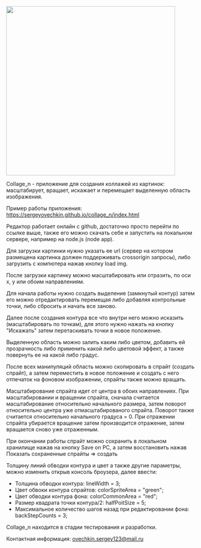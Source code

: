 
<img height="450" src="https://github.com/SergeyOvechkin/collagen/blob/master/collagen_2.png">

Collage_n - приложение для создания коллажей из картинок:  масштабирует, вращает, искажает  и перемещает выделенную область изображения.

Пример работы приложения: https://sergeyovechkin.github.io/collage_n/index.html

Редактор работает онлайн с github, достаточно просто перейти по ссылке выше, также его можно скачать себе и запустить на локальном сервере, например на node.js (node app).

Для загрузки картинки нужно указать ее url (сервер на котором размещена картинка должен поддерживать crossorigin запросы), либо загрузить с компютера нажав кнопку load img.

После загрузки картинку можно масштабировать или отразить, по оси x, y или обоим направлениям.

Для начала работы нужно создать выделение (замкнутый контур) затем его можно отредактировать перемещая либо добавляя контрольные точки, либо сбросить и начать все заново. 

Далее после создания контура все что внутри него можно исказить (масштабировать по точкам), для этого нужно нажать на кнопку "Искажать" затем перетаскивать точки в новое положение.

Выделенную область можно залить каким либо цветом, добавить ей прозрачность либо применить какой либо цветовой эффект, а также повернуть ее на какой либо градус.

После всех манипуляций область можно скопировать в спрайт (создать спрайт), а затем переместить в новое положение и создать с него отпечаток на фоновом изображении, спрайты также можно  вращать.

Масштабирование спрайта идет от центра в обоих направлениях.
При масштабировании и вращении спрайта, сначала считается масштабирование относительно начального размера, затем поворот относительно центра уже отмасштабированого спрайта.
Поворот также считается относительно начального градуса = 0.
При отражении спрайта убирается вращение затем производится отражение, затем вращается сново уже отраженным. 

При окончании работы спрайт можно сохранить в локальном хранилище нажав на кнопку Save on PC, а затем восстановить нажав Показать сохраненные спрайты => создать

<p>
	Толщину линий обводки контура и цвет а также другие параметры, можно изменить открыв консоль броузера, далее ввести:					
	<ul>
		<li>Толщина обводки контура: lineWidth = 3;</li>
		<li>Цвет обвоки контура спрайтов: colorSpriteArea = "green";</li>
		<li>Цвет обводки  контура фона:  colorCommonArea = "red";</li>
		<li>Размер квадрата точки контура/2: halfPoitSize = 5;</li>
		<li>Максимальное количество шагов назад при редактировании фона: backStepCounts = 3; </li>
	</ul>
</p>


Collage_n находится в стадии тестирования и разработки. 

Контактная информация: ovechkin.sergey123@mail.ru

